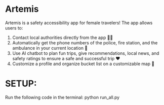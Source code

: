 # Artemis
Artemis is a safety accessibility app for female travelers!
The app allows users to:
1) Contact local authorities directly from the app 🕵️‍♂️
2) Automatically get the phone numbers of the police, fire station, and the ambulance in your current location 🚨
3) Use AI chatbot to plan fun trips, give recommendations, local news, and safety ratings to ensure a safe and successful trip ❤️
4) Customize a profile and organize bucket list on a customizable map 💅

# SETUP:

Run the following code in the terminal:
python run_all.py
